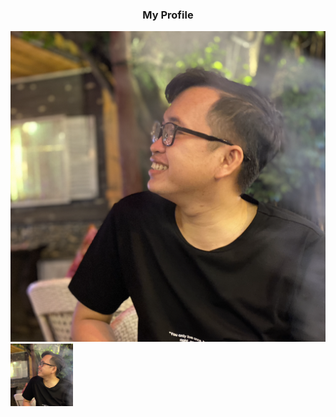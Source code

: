 ### <p style="text-align: center">My Profile</p>
![Test](/assets/images/cv.PNG "CV image")
<img src="/assets/images/cv.PNG" alt="xzx" style="height: 100px; width:100px;"/>